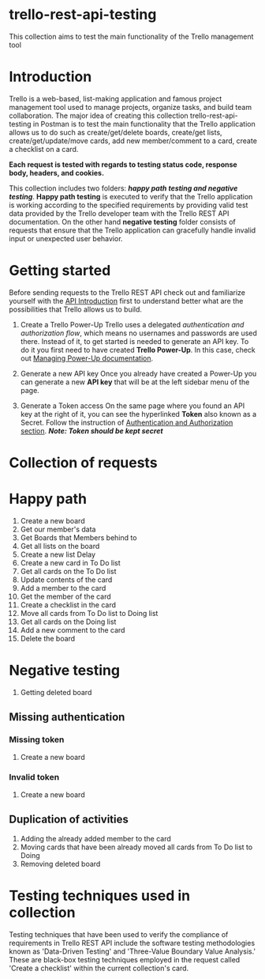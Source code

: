 # trello-rest-api-testing
This collection aims to test the main functionality of the Trello management tool 
# Introduction
Trello is a web-based, list-making application and famous project management tool used to manage projects, organize tasks, and build team collaboration. The major idea of creating this collection trello-rest-api-testing in Postman is to test the main functionality that the Trello application allows us to do such as create/get/delete boards, create/get lists, create/get/update/move cards, add new member/comment to a card, create a checklist on a card.

**Each request is tested with regards to testing status code, response body, headers, and cookies.**

This collection includes two folders: ***happy path testing and negative testing***. **Happy path testing** is executed to verify that the Trello application is working according to the specified requirements by providing valid test data provided by the Trello developer team with the Trello REST API documentation. On the other hand **negative testing** folder consists of requests that ensure that the Trello application can gracefully handle invalid input or unexpected user behavior.

# Getting started
Before sending requests to the Trello REST API check out and familiarize yourself with the [API Introduction](https://developer.atlassian.com/cloud/trello/guides/rest-api/api-introduction/) first to understand better what are the possibilities that Trello allows us to build.
1. Create a Trello Power-Up
Trello uses a delegated _authentication and authorization flow_, which means no usernames and passwords are used there. Instead of it, to get started is needed to generate an API key. To do it you first need to have created **Trello Power-Up**. In this case, check out [Managing Power-Up documentation](https://developer.atlassian.com/cloud/trello/guides/power-ups/managing-power-ups/#adding-a-new-custom-power-up).

2. Generate a new API key
Once you already have created a Power-Up you can generate a new **API key** that will be at the left sidebar menu of the page.

3. Generate a Token access
On the same page where you found an API key at the right of it, you can see the hyperlinked **Token** also known as a Secret. Follow the instruction of [Authentication and Authorization section](https://developer.atlassian.com/cloud/trello/guides/rest-api/api-introduction/#authentication-and-authorization).
***Note: Token should be kept secret***

# Collection of requests
# Happy path
1. Create a new board
2. Get our member's data
3. Get Boards that Members behind to
4. Get all lists on the board
5. Create a new list Delay
6. Create a new card in To Do list
7. Get all cards on the To Do list
8. Update contents of the card
9. Add a member to the card
10. Get the member of the card
11. Create a checklist in the card
12. Move all cards from To Do list to Doing list
13. Get all cards on the Doing list
14. Add a new comment to the card
15. Delete the board

# Negative testing
1. Getting deleted board

## Missing authentication
### Missing token
1. Create a new board

### Invalid token
1. Create a new board

## Duplication of activities
1. Adding the already added member to the card
2. Moving cards that have been already moved all cards from To Do list to Doing
3. Removing deleted board

# Testing techniques used in collection
Testing techniques that have been used to verify the compliance of requirements in Trello REST API include the software testing methodologies known as 'Data-Driven Testing' and 'Three-Value Boundary Value Analysis.' These are black-box testing techniques employed in the request called 'Create a checklist' within the current collection's card.

